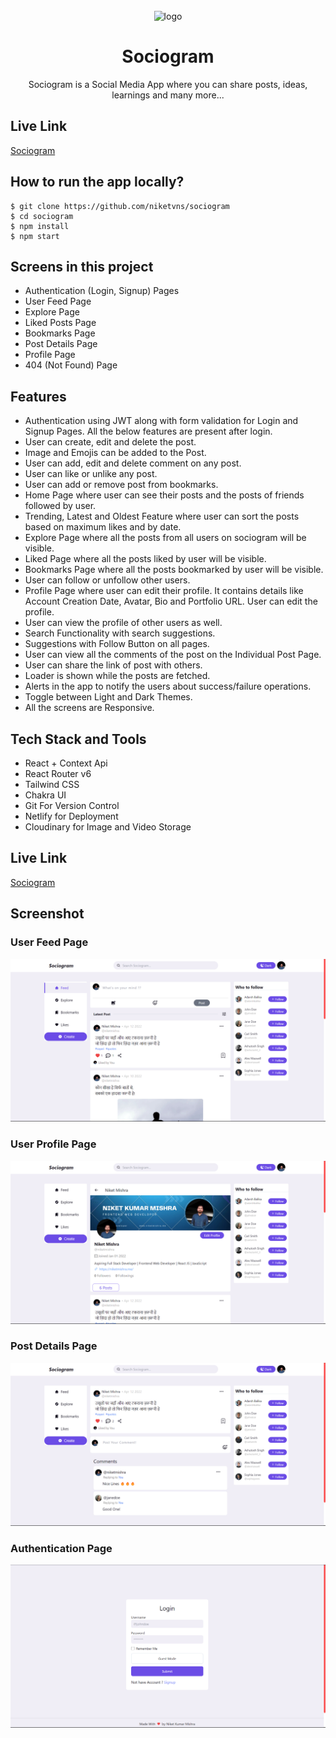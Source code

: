 <div align="center">
  <br/>
  <img src="./public/favicon.ico" height="100" width="100" alt="logo"/>
  <h1>Sociogram</h1>
  <p>
    Sociogram is a Social Media App where you can share posts, ideas, learnings and many more...
  </p>
 </div>

## Live Link

[Sociogram](https://sociogramapp.netlify.app/)

## How to run the app locally?

```
$ git clone https://github.com/niketvns/sociogram
$ cd sociogram
$ npm install
$ npm start
```

## Screens in this project

- Authentication (Login, Signup) Pages
- User Feed Page
- Explore Page
- Liked Posts Page
- Bookmarks Page
- Post Details Page
- Profile Page
- 404 (Not Found) Page

## Features

- Authentication using JWT along with form validation for Login and Signup Pages. All the below features are present
  after login.
- User can create, edit and delete the post.
- Image and Emojis can be added to the Post.
- User can add, edit and delete comment on any post.
- User can like or unlike any post.
- User can add or remove post from bookmarks.
- Home Page where user can see their posts and the posts of friends followed by user.
- Trending, Latest and Oldest Feature where user can sort the posts based on maximum likes and by date.
- Explore Page where all the posts from all users on sociogram will be visible.
- Liked Page where all the posts liked by user will be visible.
- Bookmarks Page where all the posts bookmarked by user will be visible.
- User can follow or unfollow other users.
- Profile Page where user can edit their profile. It contains details like Account Creation Date, Avatar, Bio and
  Portfolio URL. User can edit the profile.
- User can view the profile of other users as well.
- Search Functionality with search suggestions.
- Suggestions with Follow Button on all pages.
- User can view all the comments of the post on the Individual Post Page.
- User can share the link of post with others.
- Loader is shown while the posts are fetched.
- Alerts in the app to notify the users about success/failure operations.
- Toggle between Light and Dark Themes.
- All the screens are Responsive.

## Tech Stack and Tools

- React + Context Api
- React Router v6
- Tailwind CSS
- Chakra UI
- Git For Version Control
- Netlify for Deployment
- Cloudinary for Image and Video Storage

## Live Link

[Sociogram](https://sociogramapp.netlify.app/)

[//]: # (## Demo Video)

## Screenshot

### User Feed Page

![img.png](img.png)

### User Profile Page

![img_1.png](img_1.png)

### Post Details Page

![img_2.png](img_2.png)

### Authentication Page

![img_3.png](img_3.png)